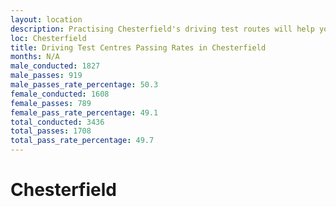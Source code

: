 ```yaml
---
layout: location
description: Practising Chesterfield's driving test routes will help you become more confident in your gear-changing abilities.
loc: Chesterfield
title: Driving Test Centres Passing Rates in Chesterfield
months: N/A
male_conducted: 1827
male_passes: 919
male_passes_rate_percentage: 50.3
female_conducted: 1608
female_passes: 789
female_pass_rate_percentage: 49.1
total_conducted: 3436
total_passes: 1708
total_pass_rate_percentage: 49.7
---
```


# Chesterfield
